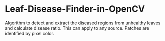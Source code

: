# Leaf-Disease-Finder-in-OpenCV
Algorithm to detect and extract the diseased regions from unhealthy leaves and calculate disease ratio. This can apply to any source. Patches are identified by pixel color.
